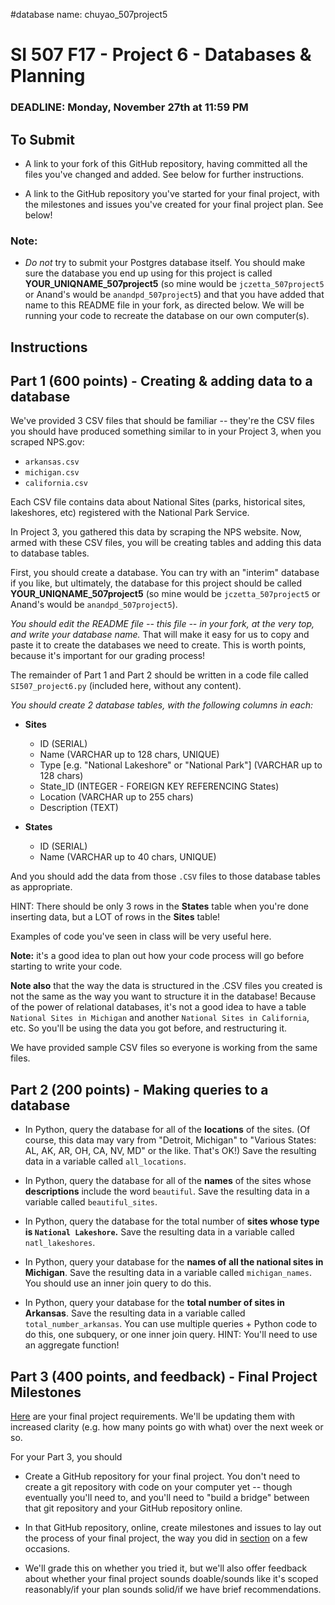 #database name: chuyao_507project5
# SI 507 F17 - Project 6 - Databases & Planning

### DEADLINE: Monday, November 27th at 11:59 PM

## To Submit

* A link to your fork of this GitHub repository, having committed all the files you've changed and added. See below for further instructions.

* A link to the GitHub repository you've started for your final project, with the milestones and issues you've created for your final project plan. See below!


### Note:

* *Do not* try to submit your Postgres database itself. You should make sure the database you end up using for this project is called **YOUR_UNIQNAME_507project5** (so mine would be `jczetta_507project5` or Anand's would be `anandpd_507project5`) and that you have added that name to this README file in your fork, as directed below. We will be running your code to recreate the database on our own computer(s).


## Instructions

## Part 1 (600 points) - Creating & adding data to a database

We've provided 3 CSV files that should be familiar -- they're the CSV files you should have produced something similar to in your Project 3, when you scraped NPS.gov:

* `arkansas.csv`
* `michigan.csv`
* `california.csv`

Each CSV file contains data about National Sites (parks, historical sites, lakeshores, etc) registered with the National Park Service.

In Project 3, you gathered this data by scraping the NPS website. Now, armed with these CSV files, you will be creating tables and adding this data to database tables.

First, you should create a database. You can try with an "interim" database if you like, but ultimately, the database for this project should be called **YOUR_UNIQNAME_507project5** (so mine would be `jczetta_507project5` or Anand's would be `anandpd_507project5`).

*You should edit the README file -- this file -- in your fork, at the very top, and write your database name.* That will make it easy for us to copy and paste it to create the databases we need to create. This is worth points, because it's important for our grading process!

The remainder of Part 1 and Part 2 should be written in a code file called `SI507_project6.py` (included here, without any content).

*You should create 2 database tables, with the following columns in each:*

* **Sites**

    * ID (SERIAL)
    * Name (VARCHAR up to 128 chars, UNIQUE)
    * Type [e.g. "National Lakeshore" or "National Park"] (VARCHAR up to 128 chars)
    * State_ID (INTEGER - FOREIGN KEY REFERENCING States)
    * Location (VARCHAR up to 255 chars)
    * Description (TEXT)

* **States**

    * ID (SERIAL)
    * Name (VARCHAR up to 40 chars, UNIQUE)


And you should add the data from those `.CSV` files to those database tables as appropriate.

HINT: There should be only 3 rows in the **States** table when you're done inserting data, but a LOT of rows in the **Sites** table!

Examples of code you've seen in class will be very useful here.

**Note:** it's a good idea to plan out how your code process will go before starting to write your code.

**Note also** that the way the data is structured in the .CSV files you created is not the same as the way you want to structure it in the database! Because of the power of relational databases, it's not a good idea to have a table `National Sites in Michigan` and another `National Sites in California`, etc. So you'll be using the data you got before, and restructuring it.

We have provided sample CSV files so everyone is working from the same files.

## Part 2 (200 points) - Making queries to a database

* In Python, query the database for all of the **locations** of the sites. (Of course, this data may vary from "Detroit, Michigan" to "Various States: AL, AK, AR, OH, CA, NV, MD" or the like. That's OK!) Save the resulting data in a variable called `all_locations`.

* In Python, query the database for all of the **names** of the sites whose **descriptions** include the word `beautiful`. Save the resulting data in a variable called `beautiful_sites`.

* In Python, query the database for the total number of **sites whose type is `National Lakeshore`.** Save the resulting data in a variable called `natl_lakeshores`.

* In Python, query your database for the **names of all the national sites in Michigan**. Save the resulting data in a variable called `michigan_names`. You should use an inner join query to do this.

* In Python, query your database for the **total number of sites in Arkansas**. Save the resulting data in a variable called `total_number_arkansas`. You can use multiple queries + Python code to do this, one subquery, or one inner join query. HINT: You'll need to use an aggregate function!

## Part 3 (400 points, and feedback) - Final Project Milestones

[Here](https://paper.dropbox.com/doc/SI-507-Fall-2017-Final-Project-XwIGPUCZrTaBNTT75uU4B) are your final project requirements. We'll be updating them with increased clarity (e.g. how many points go with what) over the next week or so.

For your Part 3, you should

* Create a GitHub repository for your final project. You don't need to create a git repository with code on your computer yet -- though eventually you'll need to, and you'll need to "build a bridge" between that git repository and your GitHub repository online.

* In that GitHub repository, online, create milestones and issues to lay out the process of your final project, the way you did in [section](https://github.com/SI507-F17/section-week-5) on a few occasions.

* We'll grade this on whether you tried it, but we'll also offer feedback about whether your final project sounds doable/sounds like it's scoped reasonably/if your plan sounds solid/if we have brief recommendations.
